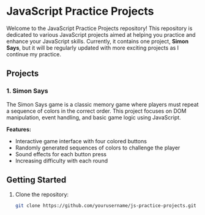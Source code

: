 # JavaScript Practice Projects

Welcome to the JavaScript Practice Projects repository! This repository is dedicated to various JavaScript projects aimed at helping you practice and enhance your JavaScript skills. Currently, it contains one project, **Simon Says**, but it will be regularly updated with more exciting projects as I continue my practice.

## Projects

### 1. Simon Says
The Simon Says game is a classic memory game where players must repeat a sequence of colors in the correct order. This project focuses on DOM manipulation, event handling, and basic game logic using JavaScript.

**Features:**
- Interactive game interface with four colored buttons
- Randomly generated sequences of colors to challenge the player
- Sound effects for each button press
- Increasing difficulty with each round

## Getting Started

1. Clone the repository:
   ```bash
   git clone https://github.com/yourusername/js-practice-projects.git
